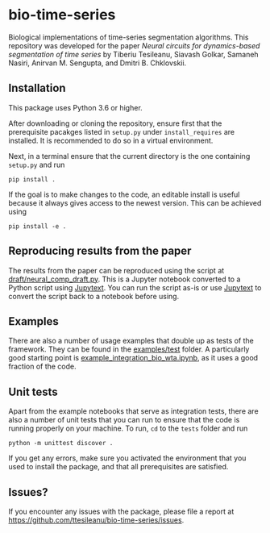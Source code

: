 # bio-time-series

Biological implementations of time-series segmentation algorithms. This repository was developed for the paper *Neural circuits for dynamics-based segmentation of time series* by Tiberiu Tesileanu, Siavash Golkar, Samaneh Nasiri, Anirvan M. Sengupta, and Dmitri B. Chklovskii.

## Installation

This package uses Python 3.6 or higher.

After downloading or cloning the repository, ensure first that the prerequisite pacakges listed in `setup.py` under `install_requires` are installed. It is recommended to do so in a virtual environment.

Next, in a terminal ensure that the current directory is the one containing `setup.py` and run

    pip install .

If the goal is to make changes to the code, an editable install is useful because it always gives access to the newest version. This can be achieved using

    pip install -e .

## Reproducing results from the paper

The results from the paper can be reproduced using the script at [draft/neural_comp_draft.py](https://github.com/ttesileanu/bio-time-series/blob/master/draft/neural_comp_draft.py). This is a Jupyter notebook converted to a Python script using [Jupytext](https://github.com/mwouts/jupytext). You can run the script as-is or use [Jupytext](https://github.com/mwouts/jupytext) to convert the script back to a notebook before using.

## Examples

There are also a number of usage examples that double up as tests of the framework. They can be found in the [examples/test](https://github.com/ttesileanu/bio-time-series/tree/master/examples/tests) folder. A particularly good starting point is [example_integration_bio_wta.ipynb](https://github.com/ttesileanu/bio-time-series/blob/master/examples/tests/example_integration_bio_wta.ipynb), as it uses a good fraction of the code.

## Unit tests

Apart from the example notebooks that serve as integration tests, there are also a number of unit tests that you can run to ensure that the code is running properly on your machine. To run, `cd` to the `tests` folder and run

    python -m unittest discover .

If you get any errors, make sure you activated the environment that you used to install the package, and that all prerequisites are satisfied.

## Issues?

If you encounter any issues with the package, please file a report at https://github.com/ttesileanu/bio-time-series/issues.
